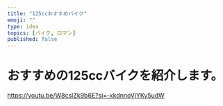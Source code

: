 ```yaml
---
title: "125ccおすすめバイク"
emoji: ""
type: idea
topics: [バイク, ロマン]
published: false
---
```


# おすすめの125ccバイクを紹介します。

https://youtu.be/W8cslZk9b6E?si=-xkdnnoVjYKy5udW


